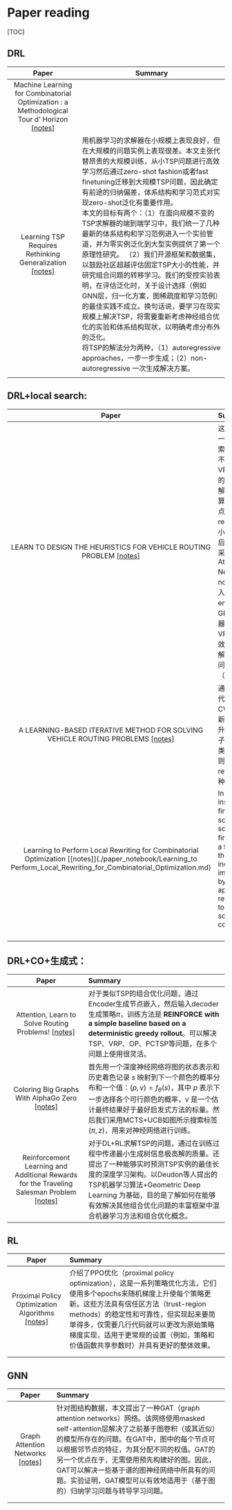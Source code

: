 # Paper reading

[TOC]

## DRL

|                            Paper                             | Summary                                                      |
| :----------------------------------------------------------: | ------------------------------------------------------------ |
| Machine Learning for Combinatorial Optimization : a Methodological Tour d’ Horizon [[notes]](./paper_notebook/Machine_Learning_for_Combinatorial_Optimization_a_Methodological_Tour_d_Horizon.md) |                                                              |
| Learning TSP Requires Rethinking Generalization [[notes]](./paper_notebook/Learning_TSP_Requires_Rethinking_Generalization.md) | 用机器学习的求解器在小规模上表现良好，但在大规模的问题实例上表现很差。本文主张代替昂贵的大规模训练，从小TSP问题进行高效学习然后通过zero-shot fashion或者fast finetuning迁移到大规模TSP问题，因此确定有前途的归纳偏差，体系结构和学习范式对实现zero-shot泛化有重要作用。<br />本文的目标有两个：（1）在面向规模不变的TSP求解器的端到端学习中，我们统一了几种最新的体系结构和学习范例进入一个实验管道，并为零实例泛化到大型实例提供了第一个原理性研究。 （2）我们开源框架和数据集，以鼓励社区超越评估固定TSP大小的性能，并研究组合问题的转移学习。我们的受控实验表明，在评估泛化时，关于设计选择（例如GNN层，归一化方案，图稀疏度和学习范例）的最佳实践不成立。换句话说，要学习在现实规模上解决TSP，将需要重新考虑神经组合优化的实验和体系结构现状，以明确考虑分布外的泛化。<br />将TSP的解法分为两种，（1）autoregressive approaches，一步一步生成；（2）non-autoregressive 一次生成解决方案。 |
|                                                              |                                                              |



## DRL+local search:

|                            Paper                             | Summary                                                      |
| :----------------------------------------------------------: | :----------------------------------------------------------- |
| LEARN TO DESIGN THE HEURISTICS FOR VEHICLE ROUTING PROBLEM [[notes]](./paper_notebook/LEARN_TO_DESIGN_THE_HEURISTICS_FOR_VEHICLE_ROUTING_PROBLEM.md) | 这篇文章提出了一个学习局部搜索的方法，通过不断迭代解决VRP问题。迭代的过程是将已有解通过destroy算子删除一些节点，然后通过repair算子以最小cost按顺序从后面插入节点。采用了Graph Attention Network集成node和edge嵌入作为encoder，再以GRU作为解码器。通过时间在VRP上有很好的效果，并且可以解决中大规模的问题（400nodes）。 |
| A LEARNING-BASED ITERATIVE METHOD FOR SOLVING VEHICLE ROUTING PROBLEMS [[notes]](./paper_notebook/A_LEARNING_BASED_ITERATIVE_METHOD_FOR_SOLVING_VEHICLE_ROUTING_PROBLEMS.md) | 通过RL+ML+迭代更新 解决CVRP问题，创新点有分开了提升算子和扰动算子，提升算子种类比较多，用规则控制器控制，reward提出了两种方案并对比。 |
| Learning to Perform Local Rewriting for Combinatorial Optimization [[notes]](./paper_notebook/Learning_to Perform_Local_Rewriting_for_Combinatorial_Optimization.md) | In this work, instead of ﬁnding a solution from scratch, we ﬁrst construct a feasible one, then make incremental improvement by iteratively applying local rewriting rules to the existing solution until convergence. |
|                                                              |                                                              |
|                                                              |                                                              |
|                                                              |                                                              |
|                                                              |                                                              |



## DRL+CO+生成式：

|                            Paper                             | Summary                                                      |
| :----------------------------------------------------------: | :----------------------------------------------------------- |
| Attention, Learn to Solve Routing Problems! [[notes]](./paper_notebook/Attention_Learn_to_Solve_Routing_Problems.md) | 对于类似TSP的组合优化问题，通过Encoder生成节点嵌入，然后输入decoder生成策略$\pi$，训练方法是 **REINFORCE with a simple baseline based on a deterministic greedy rollout**。可以解决TSP、VRP、OP、PCTSP等问题，在多个问题上使用很灵活。 |
| Coloring Big Graphs With AlphaGo Zero [[notes]](./paper_notebook/Coloring_Big_Graphs_With_AlphaGoZero.md) | 首先用一个深度神经网络将图的状态表示和历史着色记录 $s$ 映射到下一个颜色的概率分布和一个值：$(p,v)=f_{\theta}(s)$，其中 $p$ 表示下一步选择各个可行颜色的概率，$v$ 是一个估计最终结果好于最好启发式方法的标量。然后我们采用MCTS+UCB如图所示搜索标签 $(\pi,z)$，用来对神经网络进行训练。 |
| Reinforcement Learning and Additional Rewards for the Traveling Salesman Problem [[notes]](./paper_notebook/Reinforcement_Learning_and_Additional_Rewards_for_the_Traveling_Salesman_Problem.md) | 对于DL+RL求解TSP的问题，通过在训练过程中传递最小生成树信息极高解的质量。还提出了一种能够实时预测TSP实例的最佳长度的深度学习架构。以Deudon等人提出的TSP机器学习算法+Geometric Deep Learning 为基础，目的是了解如何在能够有效解决其他组合优化问题的丰富框架中混合机器学习方法和组合优化概念。 |





## RL

|                            Paper                             | Summary                                                      |
| :----------------------------------------------------------: | :----------------------------------------------------------- |
| Proximal Policy Optimization Algorithms [[notes]](./paper_notebook/Proximal_Policy_Optimization_Algorithms.md) | 介绍了PPO优化（proximal policy optimization），这是一系列策略优化方法，它们使用多个epochs来随机梯度上升使每个策略更新。这些方法具有信任区方法（trust-region methods）的稳定性和可靠性，但实现起来要简单得多，仅需要几行代码就可以更改为原始策略梯度实现，适用于更常规的设置（例如，策略和价值函数共享参数时）并具有更好的整体效果。 |
|                                                              |                                                              |
|                                                              |                                                              |



## GNN

|                            Paper                             | Summary                                                      |
| :----------------------------------------------------------: | :----------------------------------------------------------- |
| Graph Attention Networks [[notes]](./paper_notebook/Graph_Attention_Networks.md) | 针对图结构数据，本文提出了一种GAT（graph attention networks）网络。该网络使用masked self-attention层解决了之前基于图卷积（或其近似）的模型所存在的问题。在GAT中，图中的每个节点可以根据邻节点的特征，为其分配不同的权值。GAT的另一个优点在于，无需使用预先构建好的图。因此，GAT可以解决一些基于谱的图神经网络中所具有的问题。实验证明，GAT模型可以有效地适用于（基于图的）归纳学习问题与转导学习问题。 |
|                                                              |                                                              |
|                                                              |                                                              |


